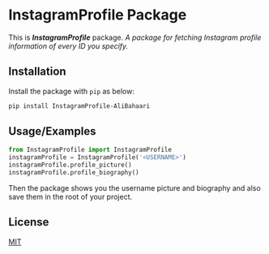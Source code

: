# InstagramProfile Package

This is ***InstagramProfile*** package.
*A package for fetching Instagram profile information of every ID you specify.*


## Installation

Install the package with `pip` as below:

```bash
pip install InstagramProfile-AliBahaari
```


## Usage/Examples

```python
from InstagramProfile import InstagramProfile
instagramProfile = InstagramProfile('<USERNAME>')
instagramProfile.profile_picture()
instagramProfile.profile_biography()
```
Then the package shows you the username picture and biography and also save them in the root of your project.


## License

[MIT](https://choosealicense.com/licenses/mit/)